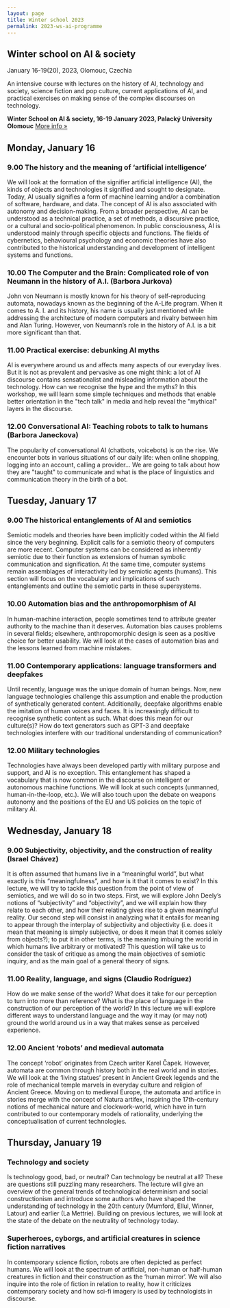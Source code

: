 ```yaml
---
layout: page
title: Winter school 2023
permalink: 2023-ws-ai-programme
---
```


## Winter school on AI & society
January 16-19(20), 2023, Olomouc, Czechia


An intensive course with lectures on the history of AI, technology and society, science fiction and pop culture, current applications of AI, and practical exercises on making sense of the complex discourses on technology.

**Winter School on AI & society, 16-19 January 2023, Palacký University Olomouc**
[More info »](https://oltk.upol.cz/aktuality/#c68751)

## Monday, January 16

### 9.00 The history and the meaning of ‘artificial intelligence’
We will look at the formation of the signifier artificial intelligence (AI), the kinds of objects and technologies it signified and sought to designate. Today, AI usually signifies a form of machine learning and/or a combination of software, hardware, and data. The concept of AI is also associated with autonomy and decision-making. From a broader perspective, AI can be understood as a technical practice, a set of methods, a discursive practice, or a cultural and socio-political phenomenon. In public consciousness, AI is understood mainly through specific objects and functions. The fields of cybernetics, behavioural psychology and economic theories have also contributed to the historical understanding and development of intelligent systems and functions.

### 10.00 The Computer and the Brain: Complicated role of von Neumann in the history of A.I. (Barbora Jurkova)
John von Neumann is mostly known for his theory of self-reproducing automata, nowadays known as the beginning of the A-Life program. When it comes to A. I. and its history, his name is usually just mentioned while addressing the architecture of modern computers and rivalry between him and Alan Turing. However, von Neumann’s role in the history of A.I. is a bit more significant than that.

### 11.00 Practical exercise: debunking AI myths
AI is everywhere around us and affects many aspects of our everyday lives. But it is not as prevalent and pervasive as one might think: a lot of AI discourse contains sensationalist and misleading information about the technology. How can we recognise the hype and the myths? In this workshop, we will learn some simple techniques and methods that enable better orientation in the "tech talk" in media and help reveal the "mythical" layers in the discourse.

### 12.00 Conversational AI: Teaching robots to talk to humans (Barbora Janeckova)
The popularity of conversational AI (chatbots, voicebots) is on the rise. We encounter bots in various situations of our daily life: when online shopping, logging into an account, calling a provider… We are going to talk about how they are "taught" to communicate and what is the place of linguistics and communication theory in the birth of a bot.

## Tuesday, January 17

### 9.00 The historical entanglements of AI and semiotics
Semiotic models and theories have been implicitly coded within the AI field since the very beginning. Explicit calls for a semiotic theory of computers are more recent. Computer systems can be considered as inherently semiotic due to their function as extensions of human symbolic communication and signification. At the same time, computer systems remain assemblages of interactivity led by semiotic agents (humans). This section will focus on the vocabulary and implications of such entanglements and outline the semiotic parts in these supersystems.

### 10.00 Automation bias and the anthropomorphism of AI
In human-machine interaction, people sometimes tend to attribute greater authority to the machine than it deserves. Automation bias causes problems in several fields; elsewhere, anthropomorphic design is seen as a positive choice for better usability. We will look at the cases of automation bias and the lessons learned from machine mistakes.

### 11.00 Contemporary applications: language transformers and deepfakes
Until recently, language was the unique domain of human beings. Now, new language technologies challenge this assumption and enable the production of synthetically generated content. Additionally, deepfake algorithms enable the imitation of human voices and faces. It is increasingly difficult to recognise synthetic content as such. What does this mean for our culture(s)? How do text generators such as GPT-3 and deepfake technologies interfere with our traditional understanding of communication?

### 12.00 Military technologies
Technologies have always been developed partly with military purpose and support, and AI is no exception. This entanglement has shaped a vocabulary that is now common in the discourse on intelligent or autonomous machine functions. We will look at such concepts (unmanned, human-in-the-loop, etc.). We will also touch upon the debate on weapons autonomy and the positions of the EU and US policies on the topic of military AI.

## Wednesday, January 18

### 9.00 Subjectivity, objectivity, and the construction of reality (Israel Chávez)
It is often assumed that humans live in a “meaningful world”, but what exactly is this “meaningfulness”, and how is it that it comes to exist? In this lecture, we will try to tackle this question from the point of view of semiotics, and we will do so in two steps. First, we will explore John Deely’s notions of “subjectivity” and “objectivity”, and we will explain how they relate to each other, and how their relating gives rise to a given meaningful reality. Our second step will consist in analyzing what it entails for meaning to appear through the interplay of subjectivity and objectivity (i.e. does it mean that meaning is simply subjective, or does it mean that it comes solely from objects?); to put it in other terms, is the meaning imbuing the world in which humans live arbitrary or motivated? This question will take us to consider the task of critique as among the main objectives of semiotic inquiry, and as the main goal of a general theory of signs.

### 11.00 Reality, language, and signs (Claudio Rodríguez)
How do we make sense of the world? What does it take for our perception to turn into more than reference? What is the place of language in the construction of our perception of the world? In this lecture we will explore different ways to understand language and the way it may (or may not) ground the world around us in a way that makes sense as perceived experience.

### 12.00 Ancient ‘robots’ and medieval automata
The concept ‘robot’ originates from Czech writer Karel Čapek. However, automata are common through history both in the real world and in stories. We will look at the ‘living statues’ present in Ancient Greek legends and the role of mechanical temple marvels in everyday culture and religion of Ancient Greece. Moving on to medieval Europe, the automata and artifice in stories merge with the concept of Natura artifex, inspiring the 17th-century notions of mechanical nature and clockwork-world, which have in turn contributed to our contemporary models of rationality, underlying the conceptualisation of current technologies.

## Thursday, January 19

### Technology and society
Is technology good, bad, or neutral? Can technology be neutral at all? These are questions still puzzling many researchers. The lecture will give an overview of the general trends of technological determinism and social constructionism and introduce some authors who have shaped the understanding of technology in the 20th century (Mumford, Ellul, Winner, Latour) and earlier (La Mettrie). Building on previous lectures, we will look at the state of the debate on the neutrality of technology today.

### Superheroes, cyborgs, and artificial creatures in science fiction narratives
In contemporary science fiction, robots are often depicted as perfect humans. We will look at the spectrum of artificial, non-human or half-human creatures in fiction and their construction as the ‘human mirror’. We will also inquire into the role of fiction in relation to reality, how it criticizes contemporary society and how sci-fi imagery is used by technologists in discourse.

